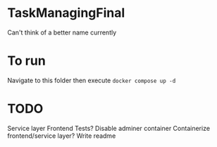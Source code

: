 # TaskManagingFinal

Can't think of a better name currently

# To run

Navigate to this folder then execute `docker compose up -d`

# TODO
Service layer
Frontend
Tests?
Disable adminer container
Containerize frontend/service layer?
Write readme

